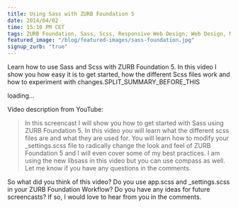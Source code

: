 ```yaml
---
title: Using Sass with ZURB Foundation 5
date: 2014/04/02
time: 15:10 PM CET
tags: ZURB Foundation, Sass, Scss, Responsive Web Design, Web Design, Mobile, Video
featured_image: "/blog/featured-images/sass-foundation.jpg"
signup_zurb: "true"
---
```


Learn how to use Sass and Scss with ZURB Foundation 5. In this video I show you how easy it is to get started, how the different Scss files work and how to experiment with changes.SPLIT\_SUMMARY\_BEFORE\_THIS

<div class="flex-video widescreen"> <div class="lazyYT" data-youtube-id="Gx-9cgNlZlQ" data-ratio="16:9" data-parameters="&rel=0">loading...</div></div>


Video description from YouTube:

> In this screencast I will show you how to get started with Sass using ZURB Foundation 5. In this video you will learn what the different scss files are and what they are used for. You will learn how to modify your _settings.scss file to radically change the look and feel of ZURB Foundation 5 and I will even cover some of my best practices. I am using the new libsass in this video but you can use compass as well. Let me know if you have any questions in the comments.

So what did you think of this video? Do you use app.scss and _settings.scss in your ZURB Foundation Workflow? Do you have any ideas for future screencasts? If so, I would love to hear from you in the comments.

